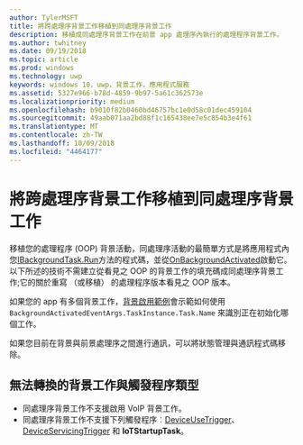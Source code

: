 ```yaml
---
author: TylerMSFT
title: 將跨處理序背景工作移植到同處理序背景工作
description: 移植成同處理序背景工作在前景 app 處理序內執行的處理程序背景工作。
ms.author: twhitney
ms.date: 09/19/2018
ms.topic: article
ms.prod: windows
ms.technology: uwp
keywords: windows 10，uwp，背景工作，應用程式服務
ms.assetid: 5327e966-b78d-4859-9b97-5a61c362573e
ms.localizationpriority: medium
ms.openlocfilehash: b9010f82b0460bd46757bc1e0d58c01dec459104
ms.sourcegitcommit: 49aab071aa2bd88f1c165438ee7e5c854b3e4f61
ms.translationtype: MT
ms.contentlocale: zh-TW
ms.lasthandoff: 10/09/2018
ms.locfileid: "4464177"
---
```

# <a name="port-an-out-of-process-background-task-to-an-in-process-background-task"></a>將跨處理序背景工作移植到同處理序背景工作

移植您的處理程序 (OOP) 背景活動，同處理序活動的最簡單方式是將應用程式內您[IBackgroundTask.Run](https://msdn.microsoft.com/library/windows/apps/windows.applicationmodel.background.ibackgroundtask.run.aspx?f=255&MSPPError=-2147217396)方法的程式碼，並從[OnBackgroundActivated](/uwp/api/windows.ui.xaml.application.onbackgroundactivated)啟動它。 以下所述的技術不需建立從看見之 OOP 的背景工作的填充碼成同處理序背景工作;它的關於重寫 （或移植） 的處理程序版本看見之 OOP 版本。

如果您的 app 有多個背景工作，[背景啟用範例](https://github.com/Microsoft/Windows-universal-samples/tree/dev/Samples/BackgroundActivation)會示範如何使用 `BackgroundActivatedEventArgs.TaskInstance.Task.Name` 來識別正在初始化哪個工作。

如果您目前在背景與前景處理序之間進行通訊，可以將狀態管理與通訊程式碼移除。

## <a name="background-tasks-and-trigger-types-that-cannot-be-converted"></a>無法轉換的背景工作與觸發程序類型

* 同處理序背景工作不支援啟用 VoIP 背景工作。
* 同處理序背景工作不支援下列觸發程序︰[DeviceUseTrigger](https://msdn.microsoft.com/library/windows/apps/windows.applicationmodel.background.deviceusetrigger.aspx?f=255&MSPPError=-2147217396)、[DeviceServicingTrigger](https://msdn.microsoft.com/library/windows/apps/windows.applicationmodel.background.deviceservicingtrigger.aspx) 和 **IoTStartupTask**。
